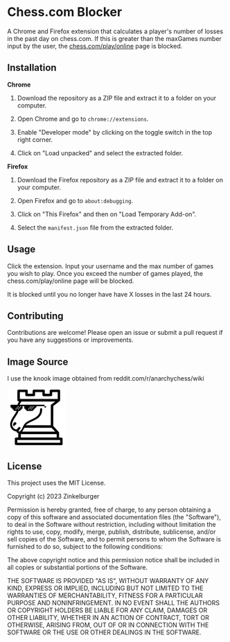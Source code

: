 # Chess.com Blocker

A Chrome and Firefox extension that calculates a player's number of losses in the past day on chess.com. If this is greater than the maxGames number input by the user, the [chess.com/play/online](chess.com/play/online) page is blocked.

## Installation
**Chrome**

1. Download the repository as a ZIP file and extract it to a folder on your computer.

2. Open Chrome and go to `chrome://extensions`.

3. Enable "Developer mode" by clicking on the toggle switch in the top right corner.

4. Click on "Load unpacked" and select the extracted folder.

**Firefox**
1. Download the Firefox repository as a ZIP file and extract it to a folder on your computer.

2. Open Firefox and go to `about:debugging`.

3. Click on "This Firefox" and then on "Load Temporary Add-on".

4. Select the `manifest.json` file from the extracted folder.

## Usage
Click the extension. Input your username and the max number of games you wish to play. Once you exceed the number of games played, the chess.com/play/online page will be blocked. 

It is blocked until you no longer have have X losses in the last 24 hours.

## Contributing

Contributions are welcome! Please open an issue or submit a pull request if you have any suggestions or improvements.

## Image Source
I use the knook image obtained from reddit.com/r/anarchychess/wiki

![The Knook](knook.png)

## License

This project uses the MIT License.

Copyright (c) 2023 Zinkelburger

Permission is hereby granted, free of charge, to any person obtaining a copy
of this software and associated documentation files (the "Software"), to deal
in the Software without restriction, including without limitation the rights
to use, copy, modify, merge, publish, distribute, sublicense, and/or sell
copies of the Software, and to permit persons to whom the Software is
furnished to do so, subject to the following conditions:

The above copyright notice and this permission notice shall be included in all
copies or substantial portions of the Software.

THE SOFTWARE IS PROVIDED "AS IS", WITHOUT WARRANTY OF ANY KIND, EXPRESS OR
IMPLIED, INCLUDING BUT NOT LIMITED TO THE WARRANTIES OF MERCHANTABILITY,
FITNESS FOR A PARTICULAR PURPOSE AND NONINFRINGEMENT. IN NO EVENT SHALL THE
AUTHORS OR COPYRIGHT HOLDERS BE LIABLE FOR ANY CLAIM, DAMAGES OR OTHER
LIABILITY, WHETHER IN AN ACTION OF CONTRACT, TORT OR OTHERWISE, ARISING FROM,
OUT OF OR IN CONNECTION WITH THE SOFTWARE OR THE USE OR OTHER DEALINGS IN THE
SOFTWARE.
